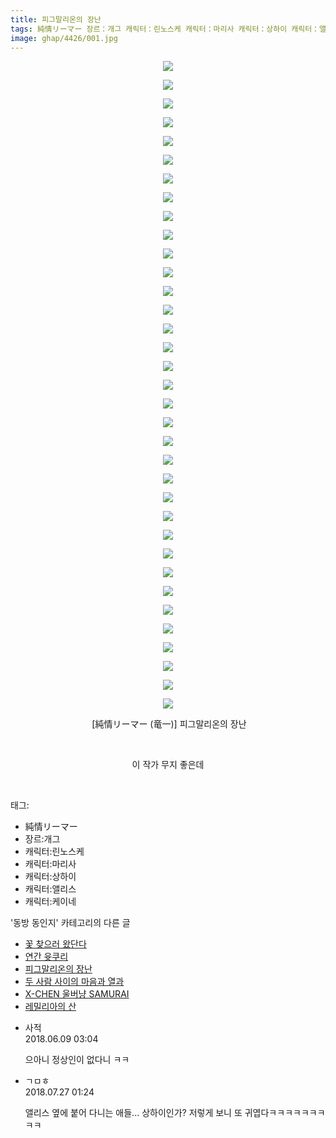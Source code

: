 ```yaml
---
title: 피그말리온의 장난
tags: 純情リーマー 장르：개그 캐릭터：린노스케 캐릭터：마리사 캐릭터：상하이 캐릭터：앨리스 캐릭터：케이네 竜一 동방_동인지
image: ghap/4426/001.jpg
---
```

<div class="article">
<p style="text-align: center; clear: none; float: none;"><img src="{{ site.nasurl }}/ghap/4426/001.jpg"/></p>
<p style="text-align: center; clear: none; float: none;"><img src="{{ site.nasurl }}/ghap/4426/002.jpg"/></p>
<p style="text-align: center; clear: none; float: none;"><img src="{{ site.nasurl }}/ghap/4426/003.jpg"/></p>
<p style="text-align: center; clear: none; float: none;"><img src="{{ site.nasurl }}/ghap/4426/004.jpg"/></p>
<p style="text-align: center; clear: none; float: none;"><img src="{{ site.nasurl }}/ghap/4426/005.jpg"/></p>
<p style="text-align: center; clear: none; float: none;"><img src="{{ site.nasurl }}/ghap/4426/006.jpg"/></p>
<p style="text-align: center; clear: none; float: none;"><img src="{{ site.nasurl }}/ghap/4426/007.jpg"/></p>
<p style="text-align: center; clear: none; float: none;"><img src="{{ site.nasurl }}/ghap/4426/008.jpg"/></p>
<p style="text-align: center; clear: none; float: none;"><img src="{{ site.nasurl }}/ghap/4426/009.jpg"/></p>
<p style="text-align: center; clear: none; float: none;"><img src="{{ site.nasurl }}/ghap/4426/010.jpg"/></p>
<p style="text-align: center; clear: none; float: none;"><img src="{{ site.nasurl }}/ghap/4426/011.jpg"/></p>
<p style="text-align: center; clear: none; float: none;"><img src="{{ site.nasurl }}/ghap/4426/012.jpg"/></p>
<p style="text-align: center; clear: none; float: none;"><img src="{{ site.nasurl }}/ghap/4426/013.jpg"/></p>
<p style="text-align: center; clear: none; float: none;"><img src="{{ site.nasurl }}/ghap/4426/014.jpg"/></p>
<p style="text-align: center; clear: none; float: none;"><img src="{{ site.nasurl }}/ghap/4426/015.jpg"/></p>
<p style="text-align: center; clear: none; float: none;"><img src="{{ site.nasurl }}/ghap/4426/016.jpg"/></p>
<p style="text-align: center; clear: none; float: none;"><img src="{{ site.nasurl }}/ghap/4426/017.jpg"/></p>
<p style="text-align: center; clear: none; float: none;"><img src="{{ site.nasurl }}/ghap/4426/018.jpg"/></p>
<p style="text-align: center; clear: none; float: none;"><img src="{{ site.nasurl }}/ghap/4426/019.jpg"/></p>
<p style="text-align: center; clear: none; float: none;"><img src="{{ site.nasurl }}/ghap/4426/020.jpg"/></p>
<p style="text-align: center; clear: none; float: none;"><img src="{{ site.nasurl }}/ghap/4426/021.jpg"/></p>
<p style="text-align: center; clear: none; float: none;"><img src="{{ site.nasurl }}/ghap/4426/022.jpg"/></p>
<p style="text-align: center; clear: none; float: none;"><img src="{{ site.nasurl }}/ghap/4426/023.jpg"/></p>
<p style="text-align: center; clear: none; float: none;"><img src="{{ site.nasurl }}/ghap/4426/024.jpg"/></p>
<p style="text-align: center; clear: none; float: none;"><img src="{{ site.nasurl }}/ghap/4426/025.jpg"/></p>
<p style="text-align: center; clear: none; float: none;"><img src="{{ site.nasurl }}/ghap/4426/026.jpg"/></p>
<p style="text-align: center; clear: none; float: none;"><img src="{{ site.nasurl }}/ghap/4426/027.jpg"/></p>
<p style="text-align: center; clear: none; float: none;"><img src="{{ site.nasurl }}/ghap/4426/028.jpg"/></p>
<p style="text-align: center; clear: none; float: none;"><img src="{{ site.nasurl }}/ghap/4426/029.jpg"/></p>
<p style="text-align: center; clear: none; float: none;"><img src="{{ site.nasurl }}/ghap/4426/030.jpg"/></p>
<p style="text-align: center; clear: none; float: none;"><img src="{{ site.nasurl }}/ghap/4426/031.jpg"/></p>
<p style="text-align: center; clear: none; float: none;"><img src="{{ site.nasurl }}/ghap/4426/032.jpg"/></p>
<p style="text-align: center; clear: none; float: none;"><img src="{{ site.nasurl }}/ghap/4426/033.jpg"/></p>
<p style="text-align: center; clear: none; float: none;"><img src="{{ site.nasurl }}/ghap/4426/034.jpg"/></p>
<p style="text-align: center; clear: none; float: none;"><img src="{{ site.nasurl }}/ghap/4426/035.jpg"/></p>
<p style="text-align: center; clear: none; float: none;"> [純情リーマー (竜一)] 피그말리온의 장난</p>
<p style="text-align: center; clear: none; float: none;"><br/></p>
<p style="text-align: center; clear: none; float: none;">이 작가 무지 좋은데</p>
<p><br/></p>
</div><div class="tagTrail">
<p>태그: </p>
<ul>
<li>純情リーマー</li>
<li>장르:개그</li>
<li>캐릭터:린노스케</li>
<li>캐릭터:마리사</li>
<li>캐릭터:상하이</li>
<li>캐릭터:앨리스</li>
<li>캐릭터:케이네</li>
</ul>
</div><div class="another">
<p>'동방 동인지' 카테고리의 다른 글</p>
<ul>
<li><a href="/2018-06-09-ghap_4428">꽃 찾으러 왔단다</a></li>
<li><a href="/2018-06-09-ghap_4427">연간 윳쿠리</a></li>
<li><a href="/2018-06-09-ghap_4426">피그말리온의 장난</a></li>
<li><a href="/2018-06-09-ghap_4425">두 사람 사이의 마음과 열과</a></li>
<li><a href="/2018-06-09-ghap_4424">X-CHEN 울버냥 SAMURAI</a></li>
<li><a href="/2018-06-09-ghap_4423">레밀리아의 산</a></li>
</ul>
</div><div class="cb_module cb_fluid">
<div class="cb_wrt cb_profile">
<div class="comment">
<ul>
<li class="cb_thumb_off" id="comment15268291">
<div class="cb_comment_area">
<div class="cb_info_area">
<div class="cb_section">
<span class="cb_nick_name">사적</span>
</div>
<div class="cb_section">
<span class="cb_date">2018.06.09 03:04 </span>
</div>
</div>
<div class="cb_dsc_comment">
<p class="cb_dsc">
											으아니 정상인이 없다니 ㅋㅋ
										</p>
</div>
</div></li>
<li class="cb_thumb_off" id="comment15294490">
<div class="cb_comment_area">
<div class="cb_info_area">
<div class="cb_section">
<span class="cb_nick_name">ㄱㅁㅎ</span>
</div>
<div class="cb_section">
<span class="cb_date">2018.07.27 01:24 </span>
</div>
</div>
<div class="cb_dsc_comment">
<p class="cb_dsc">
											앨리스 옆에 붙어 다니는 애들... 상하이인가? 저렇게 보니 또 귀엽다ㅋㅋㅋㅋㅋㅋㅋㅋㅋ
										</p>
</div>
</div></li>
</ul>
</div>
</div><!-- commentList close -->
</div>